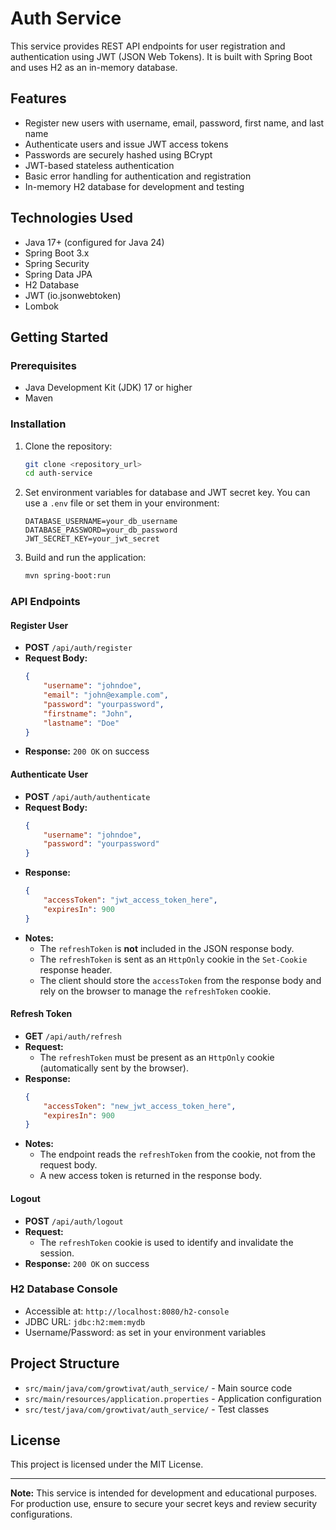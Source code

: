# Auth Service

This service provides REST API endpoints for user registration and authentication using JWT (JSON Web Tokens). It is built with Spring Boot and uses H2 as an in-memory database.

## Features

-   Register new users with username, email, password, first name, and last name
-   Authenticate users and issue JWT access tokens
-   Passwords are securely hashed using BCrypt
-   JWT-based stateless authentication
-   Basic error handling for authentication and registration
-   In-memory H2 database for development and testing

## Technologies Used

-   Java 17+ (configured for Java 24)
-   Spring Boot 3.x
-   Spring Security
-   Spring Data JPA
-   H2 Database
-   JWT (io.jsonwebtoken)
-   Lombok

## Getting Started

### Prerequisites

-   Java Development Kit (JDK) 17 or higher
-   Maven

### Installation

1. Clone the repository:

    ```sh
    git clone <repository_url>
    cd auth-service
    ```

2. Set environment variables for database and JWT secret key. You can use a `.env` file or set them in your environment:

    ```
    DATABASE_USERNAME=your_db_username
    DATABASE_PASSWORD=your_db_password
    JWT_SECRET_KEY=your_jwt_secret
    ```

3. Build and run the application:
    ```sh
    mvn spring-boot:run
    ```

### API Endpoints

#### Register User

-   **POST** `/api/auth/register`
-   **Request Body:**
    ```json
    {
        "username": "johndoe",
        "email": "john@example.com",
        "password": "yourpassword",
        "firstname": "John",
        "lastname": "Doe"
    }
    ```
-   **Response:** `200 OK` on success

#### Authenticate User

-   **POST** `/api/auth/authenticate`
-   **Request Body:**
    ```json
    {
        "username": "johndoe",
        "password": "yourpassword"
    }
    ```
-   **Response:**
    ```json
    {
        "accessToken": "jwt_access_token_here",
        "expiresIn": 900
    }
    ```
-   **Notes:**
    - The `refreshToken` is **not** included in the JSON response body.
    - The `refreshToken` is sent as an `HttpOnly` cookie in the `Set-Cookie` response header.
    - The client should store the `accessToken` from the response body and rely on the browser to manage the `refreshToken` cookie.

#### Refresh Token

-   **GET** `/api/auth/refresh`
-   **Request:**
    - The `refreshToken` must be present as an `HttpOnly` cookie (automatically sent by the browser).
-   **Response:**
    ```json
    {
        "accessToken": "new_jwt_access_token_here",
        "expiresIn": 900
    }
    ```
-   **Notes:**
    - The endpoint reads the `refreshToken` from the cookie, not from the request body.
    - A new access token is returned in the response body.

#### Logout

-   **POST** `/api/auth/logout`
-   **Request:**
    - The `refreshToken` cookie is used to identify and invalidate the session.
-   **Response:** `200 OK` on success

### H2 Database Console

-   Accessible at: `http://localhost:8080/h2-console`
-   JDBC URL: `jdbc:h2:mem:mydb`
-   Username/Password: as set in your environment variables

## Project Structure

-   `src/main/java/com/growtivat/auth_service/` - Main source code
-   `src/main/resources/application.properties` - Application configuration
-   `src/test/java/com/growtivat/auth_service/` - Test classes

## License

This project is licensed under the MIT License.

---

**Note:** This service is intended for development and educational purposes. For production use, ensure to secure your secret keys and review security configurations.